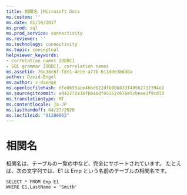 ```yaml
---
title: 相関名 |Microsoft Docs
ms.custom: ''
ms.date: 01/19/2017
ms.prod: sql
ms.prod_service: connectivity
ms.reviewer: ''
ms.technology: connectivity
ms.topic: conceptual
helpviewer_keywords:
- correlation names [ODBC]
- SQL grammar [ODBC], correlation names
ms.assetid: 76c36c6f-f8e1-4ece-a77b-611dde3bdd8a
author: David-Engel
ms.author: v-daenge
ms.openlocfilehash: dfe0655ace4bbd622dfb80b833f49562732394e2
ms.sourcegitcommit: e042272a38fb646df05152c676e5cbeae3f9cd13
ms.translationtype: MT
ms.contentlocale: ja-JP
ms.lasthandoff: 04/27/2020
ms.locfileid: "81280962"
---
```

# <a name="correlation-names"></a>相関名
相関名は、テーブルの一覧の中など、完全にサポートされています。 たとえば、次の文字列では、E1 は Emp という名前のテーブルの相関名です。  
  
```  
SELECT * FROM Emp E1   
WHERE E1.LastName = 'Smith'  
```

